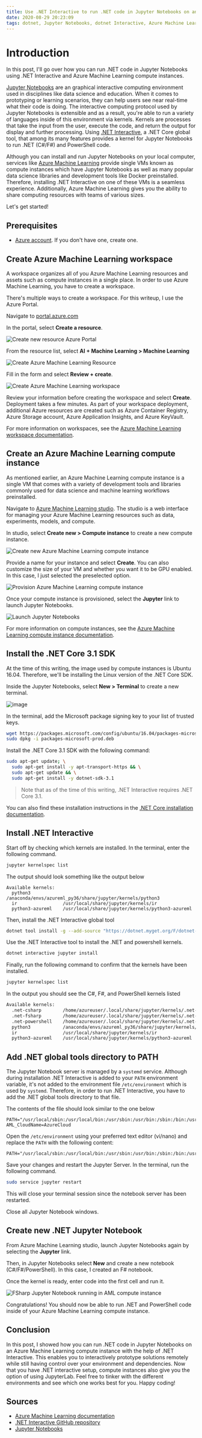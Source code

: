 ```yaml
---
title: Use .NET Interactive to run .NET code in Jupyter Notebooks on an Azure Machine Learning compute instance
date: 2020-08-29 20:23:09
tags: dotnet, Jupyter Notebooks, dotnet Interactive, Azure Machine Learning, Azure, Programming, Development Tools
---
```


# Introduction

In this post, I'll go over how you can run .NET code in Jupyter Notebooks using .NET Interactive and Azure Machine Learning compute instances.

[Jupyter Notebooks](https://jupyter.org/) are an graphical interactive computing environment used in disciplines like data science and education. When it comes to prototyping or learning scenarios, they can help users see near real-time what their code is doing. The interactive computing protocol used by Jupyter Notebooks is extensible and as a result, you're able to run a variety of languages inside of this environment via kernels. Kernels are processes that take the input from the user, execute the code, and return the output for display and further processing. Using [.NET Interactive](https://github.com/dotnet/interactive), a .NET Core global tool, that among its many features provides a kernel for Jupyter Notebooks to run .NET (C#/F#) and PowerShell code.

Although you can install and run Jupyter Notebooks on your local computer, services like [Azure Machine Learning](https://docs.microsoft.com/azure/machine-learning/) provide single VMs known as compute instances which have Jupyter Notebooks as well as many popular data science libraries and development tools like Docker preinstalled. Therefore, installing .NET Interactive on one of these VMs is a seamless experience. Additionally, Azure Machine Learning gives you the ability to share computing resources with teams of various sizes.

Let's get started!

## Prerequisites

- [Azure account](https://azure.microsoft.com/free/). If you don't have one, create one.

## Create Azure Machine Learning workspace

A workspace organizes all of you Azure Machine Learning resources and assets such as compute instances in a single place. In order to use Azure Machine Learning, you have to create a workspace.

There's multiple ways to create a workspace. For this writeup, I use the Azure Portal.

Navigate to [portal.azure.com](https://portal.azure.com)

In the portal, select **Create a resource**.

![Create new resource Azure Portal](https://user-images.githubusercontent.com/11130940/91647989-d79d6380-ea2f-11ea-9d97-cc265c79801f.png)

From the resource list, select **AI + Machine Learning > Machine Learning**

![Create Azure Machine Learning Resource](https://user-images.githubusercontent.com/11130940/91647999-01ef2100-ea30-11ea-954a-3c3280a9cbca.png)

Fill in the form and select **Review + create**.

![Create Azure Machine Learning workspace](https://user-images.githubusercontent.com/11130940/91648065-07993680-ea31-11ea-9273-c28b4ec4bf7c.png)

Review your information before creating the workspace and select **Create**. Deployment takes a few minutes. As part of your workspace deployment, additional Azure resources are created such as Azure Container Registry, Azure Storage account, Azure Application Insights, and Azure KeyVault.

For more information on workspaces, see the [Azure Machine Learning workspace documentation](https://docs.microsoft.com/azure/machine-learning/concept-workspace).

## Create an Azure Machine Learning compute instance

As mentioned earlier, an Azure Machine Learning compute instance is a single VM that comes with a variety of development tools and libraries commonly used for data science and machine learning workflows preinstalled.

Navigate to [Azure Machine Learning studio](https://ml.azure.com). The studio is a web interface for managing your Azure Machine Learning resources such as data, experiments, models, and compute.

In studio, select **Create new > Compute instance** to create a new compute instance.

![Create new Azure Machine Learning compute instance](https://user-images.githubusercontent.com/11130940/91648186-73c86a00-ea32-11ea-9986-205306fe76b0.png)

Provide a name for your instance and select **Create**. You can also customize the size of your VM and whether you want it to be GPU enabled. In this case, I just selected the preselected option.

![Provision Azure Machine Learning compute instance](https://user-images.githubusercontent.com/11130940/91648251-1c76c980-ea33-11ea-91de-818e1f63767c.png)

Once your compute instance is provisioned, select the **Jupyter** link to launch Jupyter Notebooks.

![Launch Jupyter Notebooks](https://user-images.githubusercontent.com/11130940/91648307-f271d700-ea33-11ea-9b80-57e44f0bcdf5.png)

For more information on compute instances, see the [Azure Machine Learning compute instance documentation](https://docs.microsoft.com/azure/machine-learning/concept-compute-instance).

## Install the .NET Core 3.1 SDK

At the time of this writing, the image used by compute instances is Ubuntu 16.04. Therefore, we'll be installing the Linux version of the .NET Core SDK.

Inside the Jupyter Notebooks, select **New > Terminal** to create a new terminal.

![image](https://user-images.githubusercontent.com/11130940/91648326-1c2afe00-ea34-11ea-8f84-48b98e1ec148.png)

In the terminal, add the Microsoft package signing key to your list of trusted keys.

```bash
wget https://packages.microsoft.com/config/ubuntu/16.04/packages-microsoft-prod.deb -O packages-microsoft-prod.deb
sudo dpkg -i packages-microsoft-prod.deb
```

Install the .NET Core 3.1 SDK with the following command:

```bash
sudo apt-get update; \
  sudo apt-get install -y apt-transport-https && \
  sudo apt-get update && \
  sudo apt-get install -y dotnet-sdk-3.1
```

> Note that as of the time of this writing, .NET Interactive requires .NET Core 3.1.

You can also find these installation instructions in the [.NET Core installation documentation](https://docs.microsoft.com/dotnet/core/install/linux-ubuntu#1604-).

## Install .NET Interactive

Start off by checking which kernels are installed. In the terminal, enter the following command.

```bash
jupyter kernelspec list
```

The output should look something like the output below

```console
Available kernels:
  python3            /anaconda/envs/azureml_py36/share/jupyter/kernels/python3
  ir                 /usr/local/share/jupyter/kernels/ir
  python3-azureml    /usr/local/share/jupyter/kernels/python3-azureml
```

Then, install the .NET Interactive global tool

```bash
dotnet tool install -g --add-source "https://dotnet.myget.org/F/dotnet-try/api/v3/index.json" Microsoft.dotnet-interactive
```

Use the .NET Interactive tool to install the .NET and powershell kernels.

```bash
dotnet interactive jupyter install
```

Finally, run the following command to confirm that the kernels have been installed.

```bash
jupyter kernelspec list
```

In the output you should see the C#, F#, and PowerShell kernels listed

```bash
Available kernels:
  .net-csharp        /home/azureuser/.local/share/jupyter/kernels/.net-csharp
  .net-fsharp        /home/azureuser/.local/share/jupyter/kernels/.net-fsharp
  .net-powershell    /home/azureuser/.local/share/jupyter/kernels/.net-powershell
  python3            /anaconda/envs/azureml_py36/share/jupyter/kernels/python3
  ir                 /usr/local/share/jupyter/kernels/ir
  python3-azureml    /usr/local/share/jupyter/kernels/python3-azureml
```

## Add .NET global tools directory to PATH

The Jupyter Notebook server is managed by a `systemd` service. Although during installation .NET Interactive is added to your `PATH` environment variable, it's not added to the environment file `/etc/environment` which is used by `systemd`. Therefore, in order to run .NET Interactive, you have to add the .NET global tools directory to that file.

The contents of the file should look similar to the one below

```text
PATH="/usr/local/sbin:/usr/local/bin:/usr/sbin:/usr/bin:/sbin:/bin:/usr/games:/usr/local/games"
AML_CloudName=AzureCloud
```

Open the `/etc/environment` using your preferred text editor (vi/nano) and replace the `PATH` with the following content:

```text
PATH="/usr/local/sbin:/usr/local/bin:/usr/sbin:/usr/bin:/sbin:/bin:/usr/games:/usr/local/games:/home/azureuser/.dotnet/tools"
```

Save your changes and restart the Jupyter Server. In the terminal, run the following command.

```bash
sudo service jupyter restart
```

This will close your terminal session since the notebook server has been restarted.

Close all Jupyter Notebook windows.

## Create new .NET Jupyter Notebook

From Azure Machine Learning studio, launch Jupyter Notebooks again by selecting the **Jupyter** link.

Then, in Jupyter Notebooks select **New** and create a new notebook (C#/F#/PowerShell). In this case, I created an F# notebook.

Once the kernel is ready, enter code into the first cell and run it.

![FSharp Jupyter Notebook running in AML compute instance](https://user-images.githubusercontent.com/11130940/91648958-20f3b000-ea3c-11ea-95a1-3e4ba71c31d8.png)

Congratulations! You should now be able to run .NET and PowerShell code inside of your Azure Machine Learning compute instance.

## Conclusion

In this post, I showed how you can run .NET code in Jupyter Notebooks on an Azure Machine Learning compute instance with the help of .NET Interactive. This enables you to interactively prototype solutions remotely while still having control over your environment and dependencies. Now that you have .NET interactive setup, compute instances also give you the option of using JupyterLab. Feel free to tinker with the different environments and see which one works best for you. Happy coding!

## Sources

- [Azure Machine Learning documentation](https://docs.microsoft.com/azure/machine-learning/)
- [.NET Interactive GitHub repository](https://github.com/dotnet/interactive)
- [Jupyter Notebooks](https://jupyter.org/)
